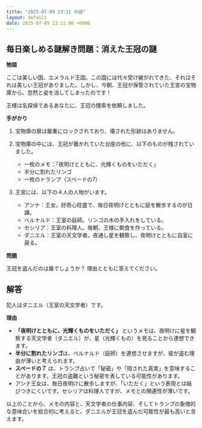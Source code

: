 ```yaml
---
title: "2025-07-09 23:11 の謎"
layout: default
date: 2025-07-09 23:11:00 +0900
---
```

## 毎日楽しめる謎解き問題：消えた王冠の謎

**物語**

ここは美しい国、エメラルド王国。この国には代々受け継がれてきた、それはそれは美しい王冠がありました。しかし、今朝、王冠が保管されていた王宮の宝物庫から、忽然と姿を消してしまったのです！

王様は名探偵であるあなたに、王冠の捜索を依頼しました。

**手がかり**

1.  宝物庫の扉は厳重にロックされており、壊された形跡はありません。
2.  宝物庫の中には、王冠が置かれていた台座の他に、以下のものが残されていました。

    *   一枚のメモ：「夜明けとともに、光輝くものをいただく」
    *   半分に割れたリンゴ
    *   一枚のトランプ（スペードの7）
3.  王宮には、以下の４人の人物がいます。
    *   アンナ：王女。好奇心旺盛で、毎日夜明けとともに庭を散歩するのが日課。
    *   ベルナルド：王室の庭師。リンゴの木の手入れをしている。
    *   セシリア：王室の料理人。毎朝、王様に朝食を作っている。
    *   ダニエル：王室の天文学者。夜通し星を観察し、夜明けとともに自室に戻る。

**問題**

王冠を盗んだのは誰でしょうか？ 理由とともに答えてください。

## 解答

犯人はダニエル（王室の天文学者）です。

**理由**

*   **「夜明けとともに、光輝くものをいただく」** というメモは、夜明けに星を観察する天文学者（ダニエル）が、星（光輝くもの）を見ることから連想できます。
*   **半分に割れたリンゴ**は、ベルナルド（庭師）を連想させますが、彼が盗む理由が薄いと考えられます。
*   **スペードの７** は、トランプ占いで「秘密」や「隠された真実」を意味することがあります。王冠の盗難という秘密を表している可能性があります。
*   アンナ王女は、毎日夜明けに散歩しますが、「いただく」という表現とは結びつきにくいです。セシリアは料理人ですが、メモとの関連性が薄いです。

以上のことから、メモの内容と、天文学者の仕事内容、そしてトランプの象徴的な意味合いを総合的に考えると、ダニエルが王冠を盗んだ可能性が最も高いと言えます。
